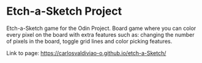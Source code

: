 # Etch-a-Sketch Project
Etch-a-Sketch game for the Odin Project. Board game where you can color every pixel on the board with extra features such as: changing the number of pixels in the board, toggle grid lines and color picking features. 

Link to page:
  https://carlosvaldiviao-o.github.io/etch-a-Sketch/
